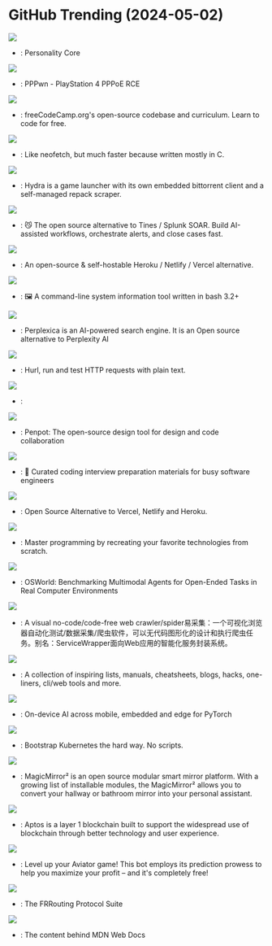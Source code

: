 # GitHub Trending (2024-05-02)

![](https://img.shields.io/badge/Python-New%2071-green?style=flat-square&logo=appveyor)
- [](https://github.comundefined): Personality Core

![](https://img.shields.io/badge/Python-New%20189-green?style=flat-square&logo=appveyor)
- [](https://github.comundefined): PPPwn - PlayStation 4 PPPoE RCE

![](https://img.shields.io/badge/TypeScript-New%20497-green?style=flat-square&logo=appveyor)
- [](https://github.comundefined): freeCodeCamp.org's open-source codebase and curriculum. Learn to code for free.

![](https://img.shields.io/badge/C-New%20430-green?style=flat-square&logo=appveyor)
- [](https://github.comundefined): Like neofetch, but much faster because written mostly in C.

![](https://img.shields.io/badge/TypeScript-New%20775-green?style=flat-square&logo=appveyor)
- [](https://github.comundefined): Hydra is a game launcher with its own embedded bittorrent client and a self-managed repack scraper.

![](https://img.shields.io/badge/TypeScript-New%20142-green?style=flat-square&logo=appveyor)
- [](https://github.comundefined): 😼 The open source alternative to Tines / Splunk SOAR. Build AI-assisted workflows, orchestrate alerts, and close cases fast.

![](https://img.shields.io/badge/PHP-New%20285-green?style=flat-square&logo=appveyor)
- [](https://github.comundefined): An open-source & self-hostable Heroku / Netlify / Vercel alternative.

![](https://img.shields.io/badge/Shell-New%2075-green?style=flat-square&logo=appveyor)
- [](https://github.comundefined): 🖼️ A command-line system information tool written in bash 3.2+

![](https://img.shields.io/badge/TypeScript-New%20351-green?style=flat-square&logo=appveyor)
- [](https://github.comundefined): Perplexica is an AI-powered search engine. It is an Open source alternative to Perplexity AI

![](https://img.shields.io/badge/Rust-New%20164-green?style=flat-square&logo=appveyor)
- [](https://github.comundefined): Hurl, run and test HTTP requests with plain text.

![](https://img.shields.io/badge/TypeScript-New%2023-green?style=flat-square&logo=appveyor)
- [](https://github.comundefined): 

![](https://img.shields.io/badge/Clojure-New%2065-green?style=flat-square&logo=appveyor)
- [](https://github.comundefined): Penpot: The open-source design tool for design and code collaboration

![](https://img.shields.io/badge/TypeScript-New%20288-green?style=flat-square&logo=appveyor)
- [](https://github.comundefined): 💯 Curated coding interview preparation materials for busy software engineers

![](https://img.shields.io/badge/TypeScript-New%20237-green?style=flat-square&logo=appveyor)
- [](https://github.comundefined): Open Source Alternative to Vercel, Netlify and Heroku.

![](https://img.shields.io/badge/none-New%20244-green?style=flat-square&logo=appveyor)
- [](https://github.comundefined): Master programming by recreating your favorite technologies from scratch.

![](https://img.shields.io/badge/Python-New%2040-green?style=flat-square&logo=appveyor)
- [](https://github.comundefined): OSWorld: Benchmarking Multimodal Agents for Open-Ended Tasks in Real Computer Environments

![](https://img.shields.io/badge/JavaScript-New%20195-green?style=flat-square&logo=appveyor)
- [](https://github.comundefined): A visual no-code/code-free web crawler/spider易采集：一个可视化浏览器自动化测试/数据采集/爬虫软件，可以无代码图形化的设计和执行爬虫任务。别名：ServiceWrapper面向Web应用的智能化服务封装系统。

![](https://img.shields.io/badge/none-New%20192-green?style=flat-square&logo=appveyor)
- [](https://github.comundefined): A collection of inspiring lists, manuals, cheatsheets, blogs, hacks, one-liners, cli/web tools and more.

![](https://img.shields.io/badge/C%2B%2B-New%2045-green?style=flat-square&logo=appveyor)
- [](https://github.comundefined): On-device AI across mobile, embedded and edge for PyTorch

![](https://img.shields.io/badge/none-New%2018-green?style=flat-square&logo=appveyor)
- [](https://github.comundefined): Bootstrap Kubernetes the hard way. No scripts.

![](https://img.shields.io/badge/JavaScript-New%206-green?style=flat-square&logo=appveyor)
- [](https://github.comundefined): MagicMirror² is an open source modular smart mirror platform. With a growing list of installable modules, the MagicMirror² allows you to convert your hallway or bathroom mirror into your personal assistant.

![](https://img.shields.io/badge/Rust-New%206-green?style=flat-square&logo=appveyor)
- [](https://github.comundefined): Aptos is a layer 1 blockchain built to support the widespread use of blockchain through better technology and user experience.

![](https://img.shields.io/badge/none-New%2016-green?style=flat-square&logo=appveyor)
- [](https://github.comundefined): Level up your Aviator game! This bot employs its prediction prowess to help you maximize your profit – and it's completely free!

![](https://img.shields.io/badge/C-New%206-green?style=flat-square&logo=appveyor)
- [](https://github.comundefined): The FRRouting Protocol Suite

![](https://img.shields.io/badge/Markdown-New%205-green?style=flat-square&logo=appveyor)
- [](https://github.comundefined): The content behind MDN Web Docs

